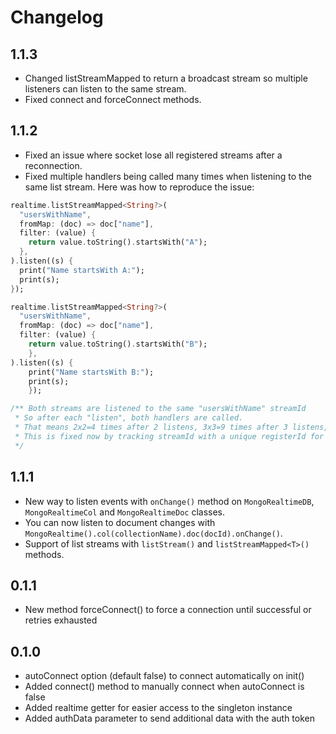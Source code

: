 # Changelog

## 1.1.3

- Changed listStreamMapped to return a broadcast stream so multiple listeners can listen to the same stream.
- Fixed connect and forceConnect methods.

## 1.1.2

- Fixed an issue where socket lose all registered streams after a reconnection.
- Fixed multiple handlers being called many times when listening to the same list stream.
  Here was how to reproduce the issue:

```dart
realtime.listStreamMapped<String?>(
  "usersWithName",
  fromMap: (doc) => doc["name"],
  filter: (value) {
    return value.toString().startsWith("A");
  },
).listen((s) {
  print("Name startsWith A:");
  print(s);
});

realtime.listStreamMapped<String?>(
  "usersWithName",
  fromMap: (doc) => doc["name"],
  filter: (value) {
    return value.toString().startsWith("B");
    },
).listen((s) {
    print("Name startsWith B:");
    print(s);
    });

/** Both streams are listened to the same "usersWithName" streamId
 * So after each "listen", both handlers are called.
 * That means 2x2=4 times after 2 listens, 3x3=9 times after 3 listens, etc.
 * This is fixed now by tracking streamId with a unique registerId for each listen.
 */

```

## 1.1.1

- New way to listen events with `onChange()` method on `MongoRealtimeDB`, `MongoRealtimeCol` and `MongoRealtimeDoc` classes.
- You can now listen to document changes with `MongoRealtime().col(collectionName).doc(docId).onChange()`.
- Support of list streams with `listStream()` and `listStreamMapped<T>()` methods.

## 0.1.1

- New method forceConnect() to force a connection until successful or retries exhausted

## 0.1.0

- autoConnect option (default false) to connect automatically on init()
- Added connect() method to manually connect when autoConnect is false
- Added realtime getter for easier access to the singleton instance
- Added authData parameter to send additional data with the auth token
